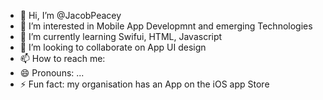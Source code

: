 - 👋 Hi, I’m @JacobPeacey
- 👀 I’m interested in Mobile App Developmnt and emerging Technologies
- 🌱 I’m currently learning Swifui, HTML, Javascript
- 💞️ I’m looking to collaborate on App UI design
- 📫 How to reach me:
- 😄 Pronouns: ...
- ⚡ Fun fact: my organisation has an App on the iOS app Store

<!---
JacobPeacey/JacobPeacey is a ✨ special ✨ repository because its `README.md` (this file) appears on your GitHub profile.
You can click the Preview link to take a look at your changes.
--->
